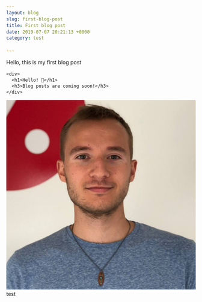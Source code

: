 ```yaml
---
layout: blog
slug: first-blog-post
title: First blog post
date: 2019-07-07 20:21:13 +0000
category: test

---
```

Hello, this is my first blog post

    <div>
      <h1>Hello! 👋</h1>
      <h3>Blog posts are coming soon!</h3>
    </div>

![](assets/images/uploads/40379671_2059986457347344_5031989267451084800_o.jpg)  
test
